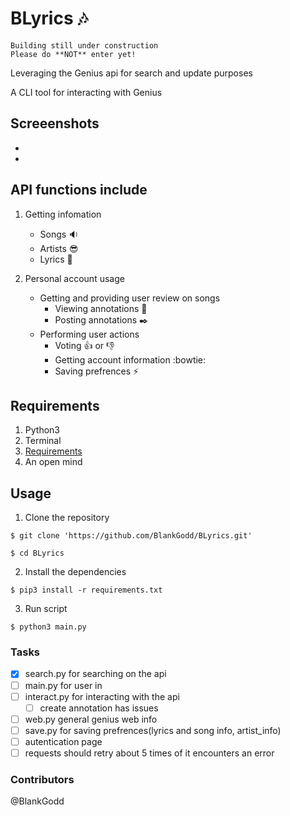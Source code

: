 # BLyrics :notes: 
```
Building still under construction 
Please do **NOT** enter yet! 
```
Leveraging the Genius api for search and update purposes

A CLI tool for interacting with Genius

## Screeenshots
- 
- 

## API functions include
1. Getting infomation 
   - Songs :sound:
   - Artists :sunglasses:
   - Lyrics :memo:

2. Personal account usage
   - Getting and providing user review on songs
     - Viewing annotations :pushpin:
     - Posting annotations :black_nib:
   - Performing user actions
     - Voting :+1: or :-1:
     - Getting account information :bowtie:
     - Saving prefrences :zap:

## Requirements
1. Python3 
2. Terminal
3. [Requirements](requirements.txt)
4. An open mind

## Usage
1. Clone the repository
```
$ git clone 'https://github.com/BlankGodd/BLyrics.git'

$ cd BLyrics
```

2. Install the dependencies
```
$ pip3 install -r requirements.txt
```

3. Run script 
```
$ python3 main.py
```

### Tasks
- [X] search.py for searching on the api
- [ ] main.py for user in
- [ ] interact.py for interacting with the api
  - [ ] create annotation has issues
- [ ] web.py general genius web info
- [ ] save.py for saving prefrences(lyrics and song info, artist_info)
- [ ] autentication page
- [ ] requests should retry about 5 times of it encounters an error

### Contributors
@BlankGodd


